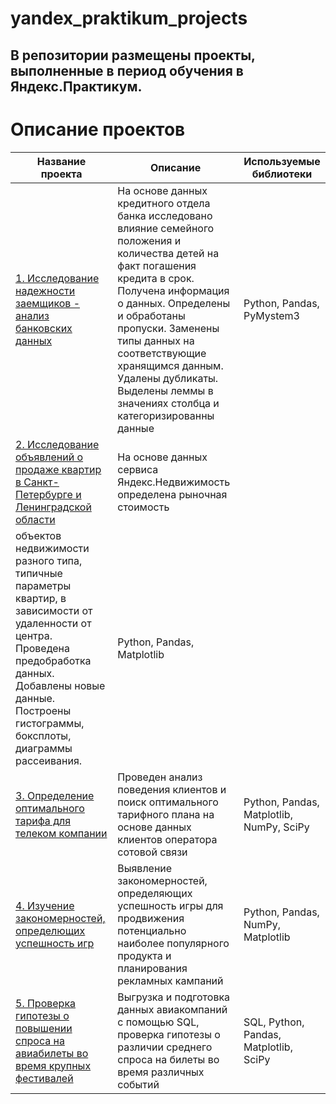 # yandex_praktikum_projects
## В репозитории размещены проекты, выполненные в период обучения в Яндекс.Практикум.
# Описание проектов

| Название проекта | Описание | Используемые библиотеки|
| --- | --- | --- |
| [1. Исследование надежности заемщиков - анализ банковских данных](https://github.com/Zackanick/yandex_praktikum_projects/tree/main/investigation%20of%20borrowers%20reliability) | На основе данных кредитного отдела банка исследовано влияние семейного положения и количества детей на факт погашения кредита в срок. Получена информация о данных. Определены и обработаны пропуски. Заменены типы данных на соответствующие хранящимся данным. Удалены дубликаты. Выделены леммы в значениях столбца и категоризированны данные | Python, Pandas, PyMystem3|
| [2. Исследование объявлений о продаже квартир в Санкт-Петербурге и Ленинградской области](https://github.com/Zackanick/yandex_praktikum_projects/tree/main/living_properties_for_sale) | На основе данных сервиса Яндекс.Недвижимость определена рыночная стоимость
объектов недвижимости разного типа, типичные параметры квартир, в зависимости от удаленности от центра. Проведена предобработка данных. Добавлены новые данные. Построены гистограммы, боксплоты, диаграммы рассеивания. | Python, Pandas, Matplotlib|
| [3. Определение оптимального тарифа для телеком компании](https://github.com/Zackanick/yandex_praktikum_projects/tree/main/mobile_operator_tariffs_comparison) | Проведен анализ поведения клиентов и поиск оптимального тарифного плана на основе данных клиентов оператора сотовой связи | Python, Pandas, Matplotlib, NumPy, SciPy|
| [4. Изучение закономерностей, определющих успешность игр](https://github.com/Zackanick/yandex_praktikum_projects/tree/main/computer_games-success_sale) | Выявление закономерностей, определяющих успешность игры для продвижения потенциально наиболее популярного продукта и планирования рекламных кампаний | Python, Pandas, NumPy, Matplotlib|
| [5. Проверка гипотезы о повышении спроса на авиабилеты во время крупных фестивалей](https://github.com/Zackanick/yandex_praktikum_projects/tree/main/demand_generation_in_avia_sales) | Выгрузка и подготовка данных авиакомпаний с помощью SQL, проверка гипотезы о различии среднего спроса на билеты во время различных событий| SQL, Python, Pandas, Matplotlib, SciPy|
